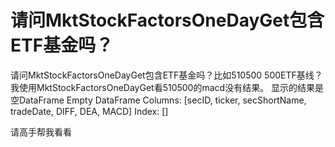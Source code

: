 # 请问MktStockFactorsOneDayGet包含ETF基金吗？

请问MktStockFactorsOneDayGet包含ETF基金吗？比如510500 500ETF基线？我使用MktStockFactorsOneDayGet看510500的macd没有结果。
显示的结果是空DataFrame
Empty DataFrame
Columns: [secID, ticker, secShortName, tradeDate, DIFF, DEA, MACD]
Index: []

请高手帮我看看
